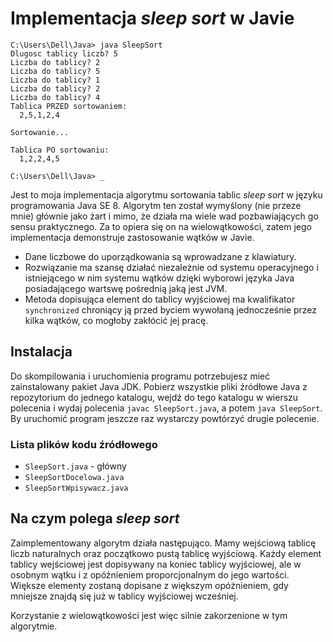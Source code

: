 # Implementacja _sleep sort_ w Javie

```
C:\Users\Dell\Java> java SleepSort
Dlugosc tablicy liczb? 5
Liczba do tablicy? 2
Liczba do tablicy? 5
Liczba do tablicy? 1
Liczba do tablicy? 2
Liczba do tablicy? 4
Tablica PRZED sortowaniem:
  2,5,1,2,4

Sortowanie...

Tablica PO sortowaniu:
  1,2,2,4,5

C:\Users\Dell\Java> _
```

Jest to moja implementacja algorytmu sortowania tablic _sleep sort_ w języku programowania Java SE 8. Algorytm ten został wymyślony (nie przeze mnie) głównie jako żart i mimo, że działa ma wiele wad pozbawiających go sensu praktycznego. Za to opiera się on na wielowątkowości, zatem jego implementacja demonstruje zastosowanie wątków w Javie.

* Dane liczbowe do uporządkowania są wprowadzane z klawiatury.
* Rozwiązanie ma szansę działać niezależnie od systemu operacyjnego i istniejącego w nim systemu wątków dzięki wyborowi języka Java posiadającego wartswę pośrednią jaką jest JVM.
* Metoda dopisująca element do tablicy wyjściowej ma kwalifikator `synchronized` chroniący ją przed byciem wywołaną jednocześnie przez kilka wątków, co mogłoby zakłócić jej pracę.

## Instalacja

Do skompilowania i uruchomienia programu potrzebujesz mieć zainstalowany pakiet Java JDK. Pobierz wszystkie pliki źródłowe Java z repozytorium do jednego katalogu, wejdź do tego katalogu w wierszu polecenia i wydaj polecenia `javac SleepSort.java`, a potem `java SleepSort`. By uruchomić program jeszcze raz wystarczy powtórzyć drugie polecenie.

### Lista plików kodu źródłowego

* `SleepSort.java` - główny
* `SleepSortDocelowa.java`
* `SleepSortWpisywacz.java`

## Na czym polega _sleep sort_

Zaimplementowany algorytm działa następująco. Mamy wejściową tablicę liczb naturalnych oraz początkowo pustą tablicę wyjściową. Każdy element tablicy wejściowej jest dopisywany na koniec tablicy wyjściowej, ale w osobnym wątku i z opóźnieniem proporcjonalnym do jego wartości. Większe elementy zostaną dopisane z większym opóźnieniem, gdy mniejsze znajdą się już w tablicy wyjściowej wcześniej.

Korzystanie z wielowątkowości jest więc silnie zakorzenione w tym algorytmie.
